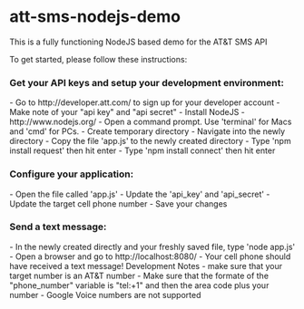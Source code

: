 att-sms-nodejs-demo
===================

This is a fully functioning NodeJS based demo for the AT&amp;T SMS API

To get started, please follow these instructions:

<H3>Get your API keys and setup your development environment:</H3>
- Go to http://developer.att.com/ to sign up for your developer account
- Make note of your "api key" and "api secret"
- Install NodeJS - http://www.nodejs.org/
- Open a command prompt. Use 'terminal' for Macs and 'cmd' for PCs.
- Create temporary directory
- Navigate into the newly directory
- Copy the file 'app.js' to the newly created directory
- Type 'npm install request' then hit enter
- Type 'npm install connect' then hit enter

<H3>Configure your application:</H3>
- Open the file called 'app.js'
- Update the 'api_key' and 'api_secret' 
- Update the target cell phone number 
- Save your changes

<H3>Send a text message:</H3>
- In the newly created directly and your freshly saved file, type 'node app.js'
- Open a browser and go to http://localhost:8080/ 
- Your cell phone should have received a text message!

</h3>Development Notes</H3>
- make sure that your target number is an AT&T number
- Make sure that the formate of the "phone_number" variable is "tel:+1" and then the area code plus your number
- Google Voice numbers are not supported 
